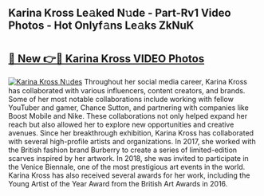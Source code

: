 ## Karina Kross Le𝚊ked N𝚞de - Part-Rv1 Video Photos - Hot Onlyf𝚊ns Le𝚊ks ZkNuK

# <h2><a href="http://ab78689.deff.icu/?id=Karina+Kross">🔗 New 👉🔴 Karina Kross VIDEO Photos</a></h2>

[![Karina Kross N𝚞des](https://i.imgur.com/rIISA9y.gif)](http://ab78689.deff.icu/?id=Karina+Kross)
Throughout her social media career, Karina Kross has collaborated with various influencers, content creators, and brands. Some of her most notable collaborations include working with fellow YouTuber and gamer, Chance Sutton, and partnering with companies like Boost Mobile and Nike. These collaborations not only helped expand her reach but also allowed her to explore new opportunities and creative avenues. Since her breakthrough exhibition, Karina Kross has collaborated with several high-profile artists and organizations. In 2017, she worked with the British fashion brand Burberry to create a series of limited-edition scarves inspired by her artwork. In 2018, she was invited to participate in the Venice Biennale, one of the most prestigious art events in the world. Karina Kross has also received several awards for her work, including the Young Artist of the Year Award from the British Art Awards in 2016.
